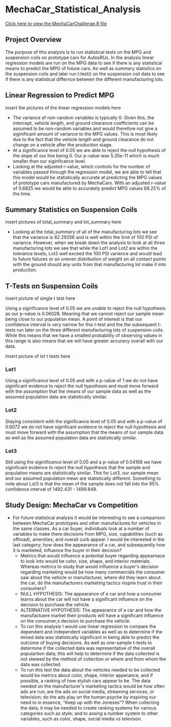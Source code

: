 # MechaCar_Statistical_Analysis

<a href="https://github.com/cmason1996/MechaCar_Statistical_Analysis/blob/main/MechaCarChallenge.R" target="_blank">Click here to view the MechaCarChallenge.R file</a>

## Project Overview

The purpose of this analysis is to run statistical tests on the MPG and suspension coils on prototype cars for AutosRUs. In the analysis linear regression models are run on the MPG data to see if there is any statistical means to predict the MPG of future cars. As well as summary statistics on the suspension coils and later run t.test() on the suspension coil data to see if there is any statistical differnce between the different manufacturing lots. 

## Linear Regression to Predict MPG

insert the pictures of the linear regression models here

* The variance of non-random variables is typically 0. Given this, the intercept, vehicle length, and ground clearance coefficients can be assumed to be non-random variables and would therefore not give a siginificant amount of variance to the MPG values. This is most likely due to the fact that the vehicle length and ground clearance do not change on a vehicle after the production stage.
* At a significance level of 0.05 we are able to reject the null hypothesis of the slope of our line being 0. Our p-value was 5.35e-11 which is much smaller than our siginficance level. 
* Looking at the adjusted r-value, which controls for the number of variables passed through the regression model, we are able to tell that this model would be statistically accurate at predicting the MPG values of prototype cars manufactured by MechaCars. With an adjusted r-value of 0.6825 we would be able to accurately predict MPG values 68.25% of the time.

## Summary Statistics on Suspension Coils

insert pictures of total_summary and lot_summary here

* Looking at the total_summary of all of the manufacturing lots we see that the variance is 62.29356 and is well within the limit of 100 PSI of variance. However, when we break down the analysis to look at all three manufacturing lots we see that while the Lot1 and Lot2 are within the tolerance levels, Lot3 well exceed the 100 PSI varience and would lead to future failures or an uneven distribution of weight on all contact points with the ground should any units from that manufacturing lot make it into production. 

## T-Tests on Suspension Coils

insert picture of single t test here

Using a siginficance level of 0.05 we are unable to reject the null hypothesis as our p-value is 0.06028. Meaning that we cannot reject our sample mean being close to our population mean. A point of interest is that our confidence interval is very narrow for this t-test and the the subsequent t-tests run later on the three different manufacturing lots of suspension coils. While this means that we have a smalled probability of observing values in this range is also means that we will have greater accuracy overall with our data.

insert picture of lot t tests here

### Lot1

Using a siginficance level of 0.05 and with a p-value of 1 we do not have siginficant evidence to reject the null hypothesis and must move forward with the assumption that the means of our sample data as well as the assumed population data are statistically similar.

### Lot2

Staying consistent with the siginficance level of 0.05 and with a p-value of 0.6072 we do not have siginficant evidence to reject the null hypothesis and must move forward with the assumption that the means of our sample data as well as the assumed population data are statistically similar.

### Lot3

Still using the siginificance level of 0.05 and a p-value of 0.04168 we have siginficant evidence to reject the null hypothesis that the sample and population means are statistically similar. This for Lot3, our sample mean and our assumed population mean are statistically different. Something to note about Lot3 is that the mean of the sample does not fall into the 95% confidence interval of 1492.431 - 1499.849.

## Study Design: MechaCar vs Competition

* For future statistical analysis it would be interesting to see a comparison between MechaCar prototypes and other manufactures for vehicles in the same classes. As a car buyer, individuals look at a number of variables to make there decisions from MPG, size, capabilities (such as offroad), amenities, and overall curb appeal. I would be interested in the last category; how does the appearance of a car, and subsequently how it is marketed, influence the buyer in their decision? 
    * Metrics that would influence a potential buyer regarding appearnace to look into would be color, size, shape, and interior materials. Whereas metrics to study that would influence a buyer's decision regarding marketing would be how many commercials the consumer saw about the vehicle or manufacturer, where did they learn about the car, do the manufacturers marketing tactics inspire trust in their consumers?
    * NULL HYPOTHESIS: The appearance of a car and how a consumer learns about the car will not have a significant influence on the decision to purchase the vehicle.
    * ALTERNATIVE HYPOTHESIS: The appearance of a car and how the manufactuere market their products will have a significant influence on the consumer;s decision to purchase the vehicle.
    * To run this analysis I would use linear regression to compare the dependent and independent variables as well as to determine if the mined data was statistically significant in being able to predict the outcome of buying decisions. As well as one-sample t-tests to determine if the collected data was representative of the overall populartion data; this will help to determine if the data collected is not skewed by the method of collection or where and from whom the data was collected.
    * To run this test the data about the vehicles needed to be collected would be metrics about color, shape, interior apperance, and if possible, a ranking of how stylish cars appear to be. The data needed on the manufacturer's marketing tactics would be how often ads are run; are the ads on social media, streaming services, or television; do the ads play on the human psyche by inspiring our need to in essence, "Keep up with the Joneses"? When collecting the data, it may be needed to create ranking systems for various categories such as style; and to assing a number system to other variables, such as color, shape, social media vs televison.